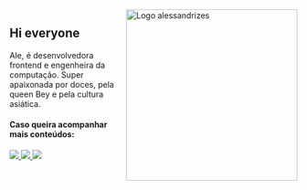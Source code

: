 <img src="logo.png" width="300px" min-width="300px" max-width="300px" align="right" alt="Logo alessandrizes">

<h2>Hi everyone</h2>

<p>Ale, é desenvolvedora frontend e engenheira da computação. Super apaixonada por doces, pela queen Bey e pela cultura asiática.</p>

<h4>Caso queira acompanhar mais conteúdos:</h4> 

<div align="left">
  <a href="https://www.instagram.com/ialedocarmo/" alt="Instagram">
    <img src="https://img.shields.io/badge/-Instagram-fae703?style=for-the-badge&logo=Instagram&logoColor=000000"/>
  </a>
  
  <a href="https://www.linkedin.com/in/ialedocarmo" alt="Linkedin">
    <img src="https://img.shields.io/badge/-Linkedin-fae703?style=for-the-badge&logo=Linkedin&logoColor=000000"/>
  </a>
  
  <a href="https://twitter.com/ialedocarmo" alt="Twitter">
    <img src="https://img.shields.io/badge/-Twitter-fae703?style=for-the-badge&logo=Twitter&logoColor=000000"/>
  </a>
</div>
